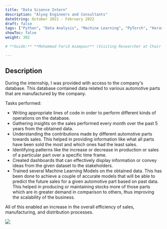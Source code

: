 ```yaml
---
title: "Data Science Intern"
description: "Alyog Engineers and Consultants"
dateString: October 2021 - February 2022
draft: false
tags: ["Python", "Data Analysis", "Machine Learning", "PyTorch", "Keras.io", "Jupyter", "Colab", "Scikit Learn", "Tableau"]
showToc: false
weight: 302

# **Guide:** **Mohammad Farid Azampour** (Visiting Researcher at Chair for Computer Aided Medical Procedures, TU Munich)

---
```



## Description

During the internship, I was provided with access to the company's database. This database contained data related to various automotive parts that are manufactured by the company.

Tasks performed:

- Writing appropriate lines of code in order to perform different kinds of operations on the database.
- Gathering insights on the sales performed every month over the past 5 years from the obtained data.
- Understanding the contributions made by different automotive parts towards sales. This helped in providing information like what all parts have been sold the most and which ones had the least sales.
- Identifying patterns like the increase or decrease in production or sales of a particular part over a specific time frame.
- Created dashboards that can effectively display information or convey ideas from the given dataset to the stakeholders.
- Trained several Machine Learning Models on the obtained data. This has been done to achieve a couple of accurate models that will be able to predict the future sales for a given automotive part based on past data. This helped in producing or maintaining stocks more of those parts which are in greater demand in comparison to others, thus improving the scalability of the business.

All of this enabled an increase in the overall efficiency of sales, manufacturing, and distribution processes.

![](/experience/alyog/alyogimage.png#center)
